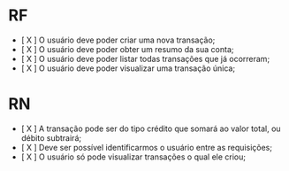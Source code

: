 # RF

- [ X ] O usuário deve poder criar uma nova transação;
- [ X ] O usuário deve poder obter um resumo da sua conta;
- [ X ] O usuário deve poder listar todas transações que já ocorreram;
- [ X ] O usuário deve poder visualizar uma transação única;

# RN

- [ X ] A transação pode ser do tipo crédito que somará ao valor total, ou débito subtrairá;
- [ X ] Deve ser possível identificarmos o usuário entre as requisições;
- [ X ] O usuário só pode visualizar transações o qual ele criou;
